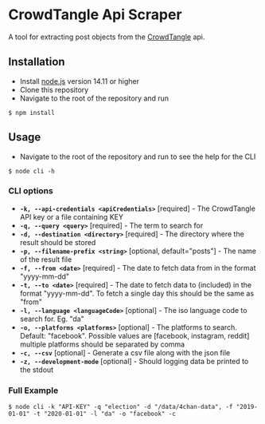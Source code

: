 # CrowdTangle Api Scraper
A tool for extracting post objects from the 
[CrowdTangle](https://help.crowdtangle.com/en/articles/1189612-crowdtangle-api) api.


## Installation
- Install [node.js](https://nodejs.org/en/download/) version 14.11 or higher
- Clone this repository
- Navigate to the root of the repository and run

```
$ npm install
```

## Usage
- Navigate to the root of the repository and run to see the help for the CLI
```
$ node cli -h 
```

### CLI options

- **`-k, --api-credentials <apiCredentials>`** [required] - The CrowdTangle API key or a file containing KEY
- **`-q, --query <query>`** [required] - The term to search for
- **`-d, --destination <directory>`** [required] - The directory where the result should be stored
- **`-p, --filename-prefix <string>`** [optional, default="posts"] - The name of the result file
- **`-f, --from <date>`** [required] - The date to fetch data from in the format "yyyy-mm-dd"
- **`-t, --to <date>`** [required] - The date to fetch data to (included) in the format "yyyy-mm-dd". To fetch a single day this should be the same as "from"
- **`-l, --language <languageCode>`** [optional] - The iso language code to search for. Eg. "da"
- **`-o, --platforms <platforms>`** [optional] - The platforms to search. Default: "facebook". Possible values are [facebook, instagram, reddit] multiple platforms should be separated by comma
- **`-c, --csv`** [optional] - Generate a csv file along with the json file
- **`-z, --development-mode`** [optional] - Should logging data be printed to the stdout

### Full Example
```
$ node cli -k "API-KEY" -q "election" -d "/data/4chan-data", -f "2019-01-01" -t "2020-01-01" -l "da" -o "facebook" -c
```

